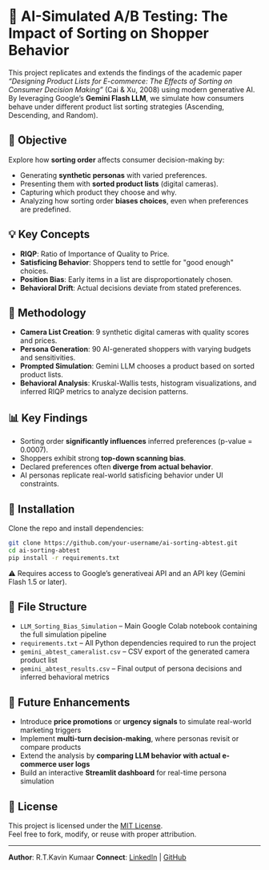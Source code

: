 # 🧠 AI-Simulated A/B Testing: The Impact of Sorting on Shopper Behavior

This project replicates and extends the findings of the academic paper _“Designing Product Lists for E-commerce: The Effects of Sorting on Consumer Decision Making”_ (Cai & Xu, 2008) using modern generative AI. By leveraging Google’s **Gemini Flash LLM**, we simulate how consumers behave under different product list sorting strategies (Ascending, Descending, and Random).

## 📌 Objective

Explore how **sorting order** affects consumer decision-making by:
- Generating **synthetic personas** with varied preferences.
- Presenting them with **sorted product lists** (digital cameras).
- Capturing which product they choose and why.
- Analyzing how sorting order **biases choices**, even when preferences are predefined.

## 💡 Key Concepts

- **RIQP**: Ratio of Importance of Quality to Price.
- **Satisficing Behavior**: Shoppers tend to settle for "good enough" choices.
- **Position Bias**: Early items in a list are disproportionately chosen.
- **Behavioral Drift**: Actual decisions deviate from stated preferences.

## 🧪 Methodology

- **Camera List Creation**: 9 synthetic digital cameras with quality scores and prices.
- **Persona Generation**: 90 AI-generated shoppers with varying budgets and sensitivities.
- **Prompted Simulation**: Gemini LLM chooses a product based on sorted product lists.
- **Behavioral Analysis**: Kruskal-Wallis tests, histogram visualizations, and inferred RIQP metrics to analyze decision patterns.

## 📊 Key Findings

- Sorting order **significantly influences** inferred preferences (p-value = 0.0007).
- Shoppers exhibit strong **top-down scanning bias**.
- Declared preferences often **diverge from actual behavior**.
- AI personas replicate real-world satisficing behavior under UI constraints.

## 🔧 Installation

Clone the repo and install dependencies:

```bash
git clone https://github.com/your-username/ai-sorting-abtest.git
cd ai-sorting-abtest
pip install -r requirements.txt
```
⚠️ Requires access to Google’s generativeai API and an API key (Gemini Flash 1.5 or later).

## 📁 File Structure

- `LLM_Sorting_Bias_Simulation` – Main Google Colab notebook containing the full simulation pipeline
- `requirements.txt` – All Python dependencies required to run the project
- `gemini_abtest_cameralist.csv` – CSV export of the generated camera product list
- `gemini_abtest_results.csv` – Final output of persona decisions and inferred behavioral metrics

## 🧠 Future Enhancements

- Introduce **price promotions** or **urgency signals** to simulate real-world marketing triggers
- Implement **multi-turn decision-making**, where personas revisit or compare products
- Extend the analysis by **comparing LLM behavior with actual e-commerce user logs**
- Build an interactive **Streamlit dashboard** for real-time persona simulation

## 📜 License

This project is licensed under the [MIT License](LICENSE).  
Feel free to fork, modify, or reuse with proper attribution.

---

**Author**: R.T.Kavin Kumaar
**Connect**: [LinkedIn](https://www.linkedin.com/in/rtkavinkumaar22/) | [GitHub](https://github.com/KavinKumaar11)
